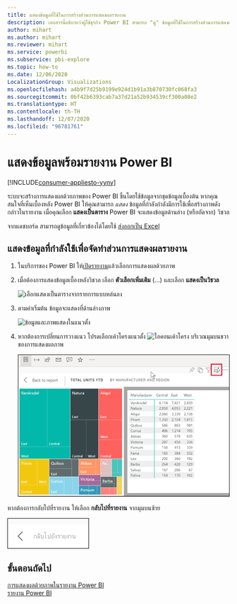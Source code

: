 ```yaml
---
title: แสดงข้อมูลที่ใช้ในการสร้างส่วนการแสดงผลรายงาน
description: เอกสารนี้อธิบายว่าผู้ใช้ธุรกิจ Power BI สามารถ "ดู" ข้อมูลที่ใช้ในการสร้างส่วนการแสดงผลรายงานได้อย่างไร
author: mihart
ms.author: mihart
ms.reviewer: mihart
ms.service: powerbi
ms.subservice: pbi-explore
ms.topic: how-to
ms.date: 12/06/2020
LocalizationGroup: Visualizations
ms.openlocfilehash: a4b9f7d25b9199e924d1b91a3b870730fc068fa3
ms.sourcegitcommit: 0bf42b6393cab7a37d21a52b934539cf300a08e2
ms.translationtype: HT
ms.contentlocale: th-TH
ms.lasthandoff: 12/07/2020
ms.locfileid: "96781761"
---
```

# <a name="show-data-with-power-bi-reports"></a>แสดงข้อมูลพร้อมรายงาน Power BI

[!INCLUDE[consumer-appliesto-yyny](../includes/consumer-appliesto-yyny.md)]



ระบบจะสร้างการแสดงผลด้วยภาพของ Power BI ขึ้นโดยใช้ข้อมูลจากชุดข้อมูลเบื้องต้น หากคุณสนใจที่เห็นเบื้องหลัง Power BI ให้คุณสามารถ *แสดง* ข้อมูลที่กำลังกำลังมีการใช้เพื่อสร้างภาพดังกล่าวในรายงาน เมื่อคุณเลือก **แสดงเป็นตาราง** Power BI จะแสดงข้อมูลด้านล่าง (หรือถัดจาก) วิชวล

จากแดชบอร์ด สามารถดูข้อมูลที่เกี่ยวข้องได้โดยใช้ [ส่งออกเป็น Excel](end-user-export.md)

## <a name="show-the-data-being-used-to-create-a-report-visual"></a>แสดงข้อมูลที่กำลังใช้เพื่อจัดทำส่วนการแสดงผลรายงาน
1. ในบริการของ Power BI ให้[เปิดรายงาน](end-user-report-open.md)แล้วเลือกการแสดงผลด้วยภาพ  
2. เมื่อต้องการแสดงข้อมูลเบื้องหลังวิชวล เลือก **ตัวเลือกเพิ่มเติม** (...) และเลือก **แสดงเป็นวิชวล**
   
   ![เลือกแสดงเป็นตารางจากรายการแบบหล่นลง](./media/end-user-show-data/power-bi-show-data-vertical.png)
3. ตามค่าเริ่มต้น ข้อมูลจะแสดงที่ด้านล่างภาพ
   
   ![ข้อมูลและภาพแสดงในแนวตั้ง](./media/end-user-show-data/power-bi-show-data-table.png)

4. หากต้องการเปลี่ยนการวางแนว โปรดเลือกเค้าโครงแนวตั้ง ![ไอคอนเค้าโครง](media/end-user-show-data/power-bi-vertical-icon-new.png) บริเวณมุมบนขวาของการแสดงผลภาพ
   
   ![ภาพและข้อมูลแสดงในแนวนอน](./media/end-user-show-data/power-bi-show-horizontal.png)

หากต้องการกลับไปที่รายงาน ให้เลือก **กลับไปที่รายงาน** จากมุมบนซ้าย 

   ![สกรีนช็อตที่แสดงลิงก์สำหรับกลับไปยังรายงาน](./media/end-user-show-data/power-bi-back.png)

## <a name="next-steps"></a>ขั้นตอนถัดไป
[การแสดงผลด้วยภาพในรายงาน Power BI](../visuals/power-bi-report-visualizations.md)    
[รายงาน Power BI](end-user-reports.md)    
